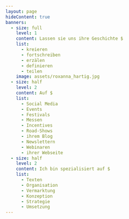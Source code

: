 ```yaml
---
layout: page
hideContent: true
banners:
  - size: full
    level: 1
    content: Lassen sie uns ihre Geschichte $
    list:
      - kreieren
      - fortschreiben
      - erzälen
      - definieren
      - teilen
    image: assets/roxanna_hartig.jpg
  - size: half
    level: 2
    content: Auf $
    list:
      - Social Media
      - Events
      - Festivals
      - Messen
      - Incentives
      - Road-Shows
      - ihrem Blog
      - Newslettern
      - Webinaren
      - ihrer Webseite
  - size: half
    level: 2
    content: Ich bin spezialisiert auf $
    list:
      - Texten
      - Organisation
      - Vermarktung
      - Konzeption
      - Strategie
      - Umsetzung
---
```

